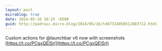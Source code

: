 ```yaml
---
layout: post
microblog: true
date: 2014-05-16 10:25 -0500
guid: http://padraic.micro.blog/2014/05/16/t467324850512883712.html
---
```

Custom actions for @launchbar v6 now with screenshots [https://t.co/PCgxQElSrl](https://t.co/PCgxQElSrl)
